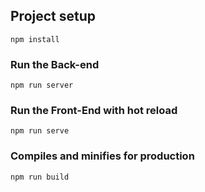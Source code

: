 ## Project setup
```
npm install
```

### Run the Back-end
```
npm run server
```

### Run the Front-End with hot reload
```
npm run serve
```

### Compiles and minifies for production
```
npm run build
```
